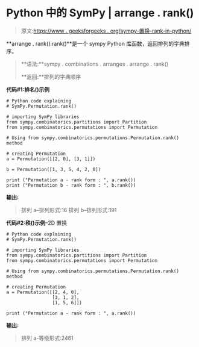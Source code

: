 # Python 中的 SymPy | arrange . rank()

> 原文:[https://www . geeksforgeeks . org/sympy-置换-rank-in-python/](https://www.geeksforgeeks.org/sympy-permutation-rank-in-python/)

**arrange . rank():rank()**是一个 sympy Python 库函数，返回排列的字典排序。

> **语法:**sympy . combinations . arranges . arrange . rank()
> 
> **返回:**排列的字典顺序

**代码#1:排名()示例**

```
# Python code explaining
# SymPy.Permutation.rank()

# importing SymPy libraries
from sympy.combinatorics.partitions import Partition
from sympy.combinatorics.permutations import Permutation

# Using from sympy.combinatorics.permutations.Permutation.rank() method 

# creating Permutation
a = Permutation([[2, 0], [3, 1]])

b = Permutation([1, 3, 5, 4, 2, 0])

print ("Permutation a - rank form : ", a.rank())
print ("Permutation b - rank form : ", b.rank())
```

**输出:**

> 排列 a–排列形式:16
> 排列 b–排列形式:191

**代码#2:秩()示例**–2D 置换

```
# Python code explaining
# SymPy.Permutation.rank()

# importing SymPy libraries
from sympy.combinatorics.partitions import Partition
from sympy.combinatorics.permutations import Permutation

# Using from sympy.combinatorics.permutations.Permutation.rank() method 

# creating Permutation
a = Permutation([[2, 4, 0], 
                 [3, 1, 2],
                 [1, 5, 6]])

print ("Permutation a - rank form : ", a.rank())
```

**输出:**

> 排列 a-等级形式:2461